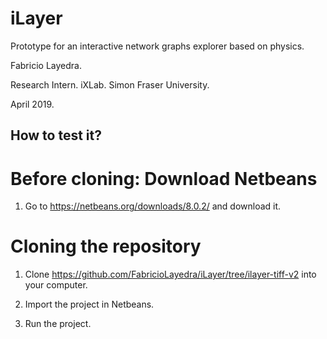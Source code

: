 # iLayer

Prototype for an interactive network graphs explorer based on physics.

Fabricio Layedra.

Research Intern. iXLab. Simon Fraser University.

April 2019.


## How to test it?

# Before cloning: Download Netbeans 

1. Go to https://netbeans.org/downloads/8.0.2/ and download it.

# Cloning the repository

1. Clone https://github.com/FabricioLayedra/iLayer/tree/ilayer-tiff-v2 into your computer.

2. Import the project in Netbeans.

3. Run the project.

